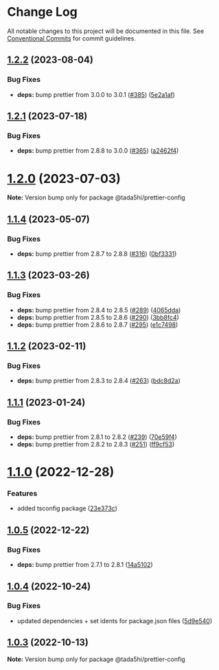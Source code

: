 # Change Log

All notable changes to this project will be documented in this file.
See [Conventional Commits](https://conventionalcommits.org) for commit guidelines.

## [1.2.2](https://github.com/tada5hi/javascript/compare/@tada5hi/prettier-config@1.2.1...@tada5hi/prettier-config@1.2.2) (2023-08-04)


### Bug Fixes

* **deps:** bump prettier from 3.0.0 to 3.0.1 ([#385](https://github.com/tada5hi/javascript/issues/385)) ([5e2a1af](https://github.com/tada5hi/javascript/commit/5e2a1afea277e58c57da447f0ddd0f4d1bc98f97))





## [1.2.1](https://github.com/tada5hi/javascript/compare/@tada5hi/prettier-config@1.2.0...@tada5hi/prettier-config@1.2.1) (2023-07-18)


### Bug Fixes

* **deps:** bump prettier from 2.8.8 to 3.0.0 ([#365](https://github.com/tada5hi/javascript/issues/365)) ([a2462f4](https://github.com/tada5hi/javascript/commit/a2462f4e19e6e4e2a97fc0a9504f5f66717cef16))





# [1.2.0](https://github.com/tada5hi/javascript/compare/@tada5hi/prettier-config@1.1.4...@tada5hi/prettier-config@1.2.0) (2023-07-03)

**Note:** Version bump only for package @tada5hi/prettier-config





## [1.1.4](https://github.com/tada5hi/javascript/compare/@tada5hi/prettier-config@1.1.3...@tada5hi/prettier-config@1.1.4) (2023-05-07)


### Bug Fixes

* **deps:** bump prettier from 2.8.7 to 2.8.8 ([#316](https://github.com/tada5hi/javascript/issues/316)) ([0bf3331](https://github.com/tada5hi/javascript/commit/0bf3331c8cdc8fc7cf27bf58989b176d6613a63a))





## [1.1.3](https://github.com/tada5hi/javascript/compare/@tada5hi/prettier-config@1.1.2...@tada5hi/prettier-config@1.1.3) (2023-03-26)


### Bug Fixes

* **deps:** bump prettier from 2.8.4 to 2.8.5 ([#289](https://github.com/tada5hi/javascript/issues/289)) ([4065dda](https://github.com/tada5hi/javascript/commit/4065dda1baab33aaa29ef3d258aac87a0d28f44e))
* **deps:** bump prettier from 2.8.5 to 2.8.6 ([#290](https://github.com/tada5hi/javascript/issues/290)) ([3bb8fc4](https://github.com/tada5hi/javascript/commit/3bb8fc44a439b83576b0a8a8787afe3c22759245))
* **deps:** bump prettier from 2.8.6 to 2.8.7 ([#295](https://github.com/tada5hi/javascript/issues/295)) ([e1c7498](https://github.com/tada5hi/javascript/commit/e1c7498bf9ce6fa4c8ff6279a2d06a60fb0cbe2a))





## [1.1.2](https://github.com/tada5hi/javascript/compare/@tada5hi/prettier-config@1.1.1...@tada5hi/prettier-config@1.1.2) (2023-02-11)


### Bug Fixes

* **deps:** bump prettier from 2.8.3 to 2.8.4 ([#263](https://github.com/tada5hi/javascript/issues/263)) ([bdc8d2a](https://github.com/tada5hi/javascript/commit/bdc8d2a78fd795e448849ca54701108d1bb844d5))





## [1.1.1](https://github.com/tada5hi/javascript/compare/@tada5hi/prettier-config@1.1.0...@tada5hi/prettier-config@1.1.1) (2023-01-24)


### Bug Fixes

* **deps:** bump prettier from 2.8.1 to 2.8.2 ([#239](https://github.com/tada5hi/javascript/issues/239)) ([70e59f4](https://github.com/tada5hi/javascript/commit/70e59f474d4a36a6f9c4e2ce63ddcb31757c47ef))
* **deps:** bump prettier from 2.8.2 to 2.8.3 ([#251](https://github.com/tada5hi/javascript/issues/251)) ([ff9cf53](https://github.com/tada5hi/javascript/commit/ff9cf5325d5f644bf14020268f24adaf22a53ffb))





# [1.1.0](https://github.com/tada5hi/javascript/compare/@tada5hi/prettier-config@1.0.5...@tada5hi/prettier-config@1.1.0) (2022-12-28)


### Features

* added tsconfig package ([23e373c](https://github.com/tada5hi/javascript/commit/23e373ce7eaaa63f977f09f789c57811f2d61c43))





## [1.0.5](https://github.com/tada5hi/javascript/compare/@tada5hi/prettier-config@1.0.4...@tada5hi/prettier-config@1.0.5) (2022-12-22)


### Bug Fixes

* **deps:** bump prettier from 2.7.1 to 2.8.1 ([14a5102](https://github.com/tada5hi/javascript/commit/14a5102d9e878b767988588ca77d909b46ca90ae))





## [1.0.4](https://github.com/tada5hi/javascript/compare/@tada5hi/prettier-config@1.0.3...@tada5hi/prettier-config@1.0.4) (2022-10-24)

### Bug Fixes

- updated dependencies + set idents for package.json files ([5d9e540](https://github.com/tada5hi/javascript/commit/5d9e540ea7e032194cfd913f7345d6ae7abe315e))

## [1.0.3](https://github.com/tada5hi/javascript/compare/@tada5hi/prettier-config@1.0.2...@tada5hi/prettier-config@1.0.3) (2022-10-13)

**Note:** Version bump only for package @tada5hi/prettier-config
